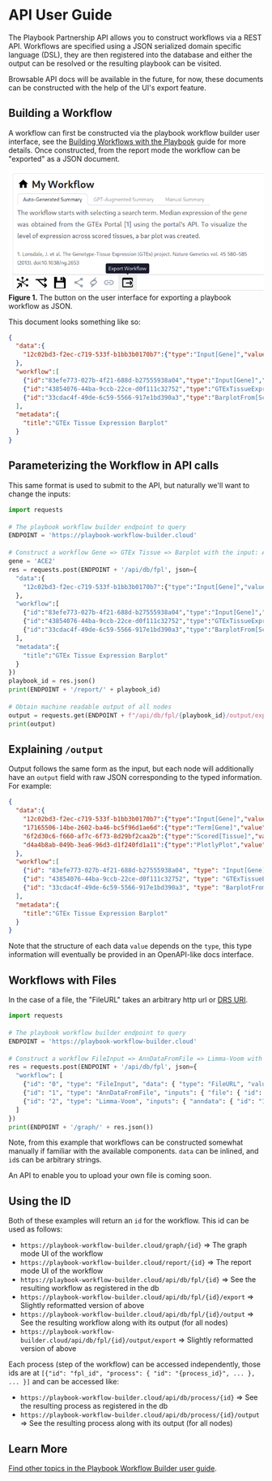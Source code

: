# API User Guide

The Playbook Partnership API allows you to construct workflows via a REST API. Workflows are specified using a JSON serialized domain specific language (DSL), they are then registered into the database and either the output can be resolved or the resulting playbook can be visited.

Browsable API docs will be available in the future, for now, these documents can be constructed with the help of the UI's export feature.

## Building a Workflow

A workflow can first be constructed via the playbook workflow builder user interface, see the [Building Workflows with the Playbook](./workflows.md) guide for more details. Once constructed, from the report mode the workflow can be "exported" as a JSON document.

![Export a workflow button](./figures/api/01-export.png)
**Figure 1.** The button on the user interface for exporting a playbook workflow as JSON.

This document looks something like so:
```json
{
  "data":{
    "12c02bd3-f2ec-c719-533f-b1bb3b0170b7":{"type":"Input[Gene]","value":"ACE2"}
  },
  "workflow":[
    {"id":"83efe773-027b-4f21-688d-b27555938a04","type":"Input[Gene]","data":{"id":"12c02bd3-f2ec-c719-533f-b1bb3b0170b7"}},
    {"id":"43854076-44ba-9ccb-22ce-d0f111c32752","type":"GTExTissueExpressionFromGene","inputs":{"gene":{"id":"83efe773-027b-4f21-688d-b27555938a04"}}},
    {"id":"33cdac4f-49de-6c59-5566-917e1bd390a3","type":"BarplotFrom[Scored[Tissue]]","inputs":{"terms":{"id":"43854076-44ba-9ccb-22ce-d0f111c32752"}}}
  ],
  "metadata":{
    "title":"GTEx Tissue Expression Barplot"
  }
}
```

## Parameterizing the Workflow in API calls
This same format is used to submit to the API, but naturally we'll want to change the inputs:

```python
import requests

# The playbook workflow builder endpoint to query
ENDPOINT = 'https://playbook-workflow-builder.cloud'

# Construct a workflow Gene => GTEx Tissue => Barplot with the input: ACE2
gene = 'ACE2'
res = requests.post(ENDPOINT + '/api/db/fpl', json={
  "data":{
    "12c02bd3-f2ec-c719-533f-b1bb3b0170b7":{"type":"Input[Gene]","value":gene}
  },
  "workflow":[
    {"id":"83efe773-027b-4f21-688d-b27555938a04","type":"Input[Gene]","data":{"id":"12c02bd3-f2ec-c719-533f-b1bb3b0170b7"}},
    {"id":"43854076-44ba-9ccb-22ce-d0f111c32752","type":"GTExTissueExpressionFromGene","inputs":{"gene":{"id":"83efe773-027b-4f21-688d-b27555938a04"}}},
    {"id":"33cdac4f-49de-6c59-5566-917e1bd390a3","type":"BarplotFrom[Scored[Tissue]]","inputs":{"terms":{"id":"43854076-44ba-9ccb-22ce-d0f111c32752"}}}
  ],
  "metadata":{
    "title":"GTEx Tissue Expression Barplot"
  }
})
playbook_id = res.json()
print(ENDPOINT + '/report/' + playbook_id)

# Obtain machine readable output of all nodes
output = requests.get(ENDPOINT + f"/api/db/fpl/{playbook_id}/output/export").json()
print(output)
```

## Explaining `/output`
Output follows the same form as the input, but each node will additionally have an `output` field with raw JSON corresponding to the typed information. For example:
```json
{
  "data":{
    "12c02bd3-f2ec-c719-533f-b1bb3b0170b7":{"type":"Input[Gene]","value":"ACE2"},
    "17165506-14be-2602-ba46-bc5f96d1ae6d":{"type":"Term[Gene]","value":"ACE2"},
    "6f2d30c6-f660-af7c-6f73-8d29bf2caa2b":{"type":"Scored[Tissue]","value": {}},
    "d4a4b8ab-049b-3ea6-96d3-d1f240fd1a11":{"type":"PlotlyPlot","value": {}}
  },
  "workflow":[
    {"id": "83efe773-027b-4f21-688d-b27555938a04", "type": "Input[Gene]", "data": {"id": "12c02bd3-f2ec-c719-533f-b1bb3b0170b7"}, "output": {"id": "17165506-14be-2602-ba46-bc5f96d1ae6d"}},
    {"id": "43854076-44ba-9ccb-22ce-d0f111c32752", "type": "GTExTissueExpressionFromGene", "inputs": {"gene": {"id": "83efe773-027b-4f21-688d-b27555938a04"}}, "output": {"id": "6f2d30c6-f660-af7c-6f73-8d29bf2caa2b"}},
    {"id": "33cdac4f-49de-6c59-5566-917e1bd390a3", "type": "BarplotFrom[Scored[Tissue]]", "inputs": {"terms": {"id": "43854076-44ba-9ccb-22ce-d0f111c32752"}}, "output": {"id": "d4a4b8ab-049b-3ea6-96d3-d1f240fd1a11"}}
  ],
  "metadata":{
    "title":"GTEx Tissue Expression Barplot"
  }
}
```

Note that the structure of each data `value` depends on the `type`, this type information will eventually be provided in an OpenAPI-like docs interface.


## Workflows with Files
In the case of a file, the "FileURL" takes an arbitrary http url or [DRS URI](https://ga4gh.github.io/data-repository-service-schemas/preview/release/drs-1.2.0/docs/).

```python
import requests

# The playbook workflow builder endpoint to query
ENDPOINT = 'https://playbook-workflow-builder.cloud'

# Construct a workflow FileInput => AnnDataFromFile => Limma-Voom with the example.h5ad file
res = requests.post(ENDPOINT + '/api/db/fpl', json={
  "workflow": [
    {"id": "0", "type": "FileInput", "data": { "type": "FileURL", "value": { "url": ENDPOINT + '/api/v1/components/core/file/example.h5ad', "filename": "example.h5ad" } } },
    {"id": "1", "type": "AnnDataFromFile", "inputs": { "file": { "id": "0" } } },
    {"id": "2", "type": "Limma-Voom", "inputs": { "anndata": { "id": "1" } } }
  ]
})
print(ENDPOINT + '/graph/' + res.json())
```

Note, from this example that workflows can be constructed somewhat manually if familiar with the available components. `data` can be inlined, and `id`s can be arbitrary strings.

An API to enable you to upload your own file is coming soon.

## Using the ID

Both of these examples will return an `id` for the workflow. This id can be used as follows:
- `https://playbook-workflow-builder.cloud/graph/{id}` => The graph mode UI of the workflow
- `https://playbook-workflow-builder.cloud/report/{id}` => The report mode UI of the workflow
- `https://playbook-workflow-builder.cloud/api/db/fpl/{id}` => See the resulting workflow as registered in the db
- `https://playbook-workflow-builder.cloud/api/db/fpl/{id}/export` => Slightly reformatted version of above
- `https://playbook-workflow-builder.cloud/api/db/fpl/{id}/output` => See the resulting workflow along with its output (for all nodes)
- `https://playbook-workflow-builder.cloud/api/db/fpl/{id}/output/export` => Slightly reformatted version of above

Each process (step of the workflow) can be accessed independently, those ids are at `[{"id": "fpl_id", "process": { "id": "{process_id}", ... }, ... }]` and can be accessed like:
- `https://playbook-workflow-builder.cloud/api/db/process/{id}` => See the resulting process as registered in the db
- `https://playbook-workflow-builder.cloud/api/db/process/{id}/output` => See the resulting process along with its output (for all nodes)

## Learn More

[Find other topics in the Playbook Workflow Builder user guide](./index.md).
